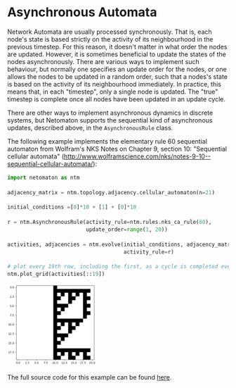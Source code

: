 # Asynchronous Automata

Network Automata are usually processed synchronously. That is, each node's
state is based strictly on the activity of its neighbourhood in the previous
timestep. For this reason, it doesn't matter in what order the nodes are
updated. However, it is sometimes beneficial to update the states of the
nodes asynchronously. There are various ways to implement such behaviour,
but normally one specifies an update order for the nodes, or one allows the
nodes to be updated in a random order, such that a nodes's state is based
on the activity of its neighbourhood immediately. In practice, this means
that, in each "timestep", only a single node is updated. The "true" timestep
is complete once all nodes have been updated in an update cycle.

There are other ways to implement asynchronous dynamics in discrete
systems, but Netomaton supports the sequential kind of asynchronous updates,
described above, in the `AsynchronousRule` class.

The following example implements the elementary rule 60 sequential
automaton from Wolfram's NKS Notes on Chapter 9, section 10:
"Sequential cellular automata" (http://www.wolframscience.com/nks/notes-9-10--sequential-cellular-automata/):

```python
import netomaton as ntm

adjacency_matrix = ntm.topology.adjacency.cellular_automaton(n=21)

initial_conditions =[0]*10 + [1] + [0]*10

r = ntm.AsynchronousRule(activity_rule=ntm.rules.nks_ca_rule(60),
                         update_order=range(1, 20))

activities, adjacencies = ntm.evolve(initial_conditions, adjacency_matrix, timesteps=19*20,
                                     activity_rule=r)

# plot every 19th row, including the first, as a cycle is completed every 19 rows
ntm.plot_grid(activities[::19])
```
<img src="../../resources/rule60async.png" width="40%"/>

The full source code for this example can be found [here](asynchronous_automata_demo.py).
